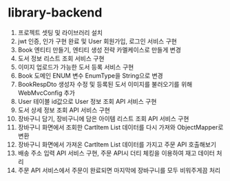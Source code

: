 # library-backend

1. 프로젝트 셋팅 및 라이브러리 설치
2. jwt 인증, 인가 구현 완료 및 User 회원가입, 로그인 서비스 구현
3. Book 엔티티 만들기, 엔티티 생성 전략 카멜케이스로 만들게 변경
4. 도서 정보 리스트 조회 서비스 구현
5. 이미지 업로드가 가능한 도서 등록 서비스 구현
6. Book 도메인 ENUM 변수 EnumType을 String으로 변경
7. BookRespDto 생성자 수정 및 등록된 도서 이미지를 불러오기를 위해 WebMvcConfig 추가
8. User 테이블 id값으로 User 정보 조회 API 서비스 구현
9. 도서 상세 정보 조회 API 서비스 구현
10. 장바구니 담기, 장비구니에 담은 아이템 리스트 조회 API 서비스 구현
11. 장바구니 화면에서 조회한 CartItem List 데이터를 다시 가져와 ObjectMapper로 변환
12. 장바구니 화면에서 가져온 CartItem List 데이터를 가지고 주문 API 호출해보기
13. 배송 주소 입력 API 서비스 구현, 주문 API시 더티 체킹을 이용하여 재고 데이터 처리
14. 주문 API 서비스에서 주문이 완료되면 마지막에 장바구니를 모두 비워주게끔 처리